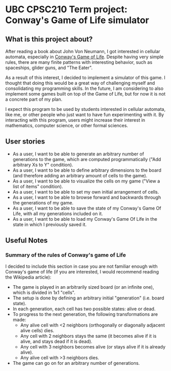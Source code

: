 # UBC CPSC210 Term project: Conway's Game of Life simulator

## What is this project about?
After reading a book about John Von Neumann, I got interested in cellular automata, especially in
[Conway's Game of Life](https://en.wikipedia.org/wiki/Conway%27s_Game_of_Life). Despite having very simple rules, there
are many finite patterns with interesting behavior, such as spaceships, glider guns, and "The Eater".

As a result of this interest, I decided to implement a simulator of this game. I thought that doing this would be a
great way of challenging myself and consolidating my programming skills. In the future, I am considering to also
implement some games built on top of the Game of Life, but for now it is not a concrete part of my plan.

I expect this program to be used by students interested in cellular automata, like me, or other people who just want to
have fun experimenting with it. By interacting with this program, users might increase their interest in mathematics,
computer science, or other formal sciences.

## User stories
- As a user, I want to be able to generate an arbitrary number of generations to the game, which are computed 
programmatically ("Add arbitrary Xs to Y" condition).
- As a user, I want to be able to define arbitrary dimensions to the board (and therefore adding an 
arbitrary amount of cells to the game).
- As a user, I want to be able to visualize the cells on my game ("View a list of items" condition).
- As a user, I want to be able to set my own initial arrangement of cells.
- As a user, I want to be able to browse forward and backwards through the generations of my game.
- As a user, I want to be able to save the state of my Conway's Game Of Life, with all my generations included on it.
- As a user, I want to be able to load my Conway's Game Of Life in the state in which I previously saved it.

## Useful Notes
### Summary of the rules of Conway's game of Life
I decided to include this section in case you are not familiar enough with Conway's game of life (if you are interested,
I would recommend reading the Wikipedia article):
- The game is played in an arbitrarily sized board (or an infinite one), which is divided in 1x1 "cells".
- The setup is done by defining an arbitrary initial "generation" (i.e. board state).
- In each generation, each cell has two possible states: alive or dead.
- To progress to the next generation, the following transformations are made:
  - Any alive cell with <2 neighbors (orthogonally or diagonally adjacent alive cells) dies.
  - Any cell with 2 neighbors stays the same (it becomes alive if it is alive, and stays dead if it is dead).
  - Any cell with 3 neighbors becomes alive (or stays alive if it is already alive).
  - Any alive cell with >3 neighbors dies.
- The game can go on for an arbitrary number of generations.
